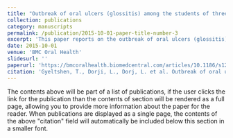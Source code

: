 ```yaml
---
title: "Outbreak of oral ulcers (glossitis) among the students of three central schools under Tsirang district Bhutan, 2018"
collection: publications
category: manuscripts
permalink: /publication/2015-10-01-paper-title-number-3
excerpt: 'This paper reports on the outbreak of oral ulcers (glossitis) among the three central schools under Tsirang district, Bhutan'
date: 2015-10-01
venue: 'BMC Oral Health'
slidesurl: ''
paperurl: 'https://bmcoralhealth.biomedcentral.com/articles/10.1186/s12903-021-01808-5'
citation: 'Gyeltshen, T., Dorji, L., Dorj, L. et al. Outbreak of oral ulcers (glossitis) among the students of three central schools under Tsirang district Bhutan, 2018. BMC Oral Health 21, 444 (2021). https://doi.org/10.1186/s12903-021-01808-5'
---
```


The contents above will be part of a list of publications, if the user clicks the link for the publication than the contents of section will be rendered as a full page, allowing you to provide more information about the paper for the reader. When publications are displayed as a single page, the contents of the above "citation" field will automatically be included below this section in a smaller font.